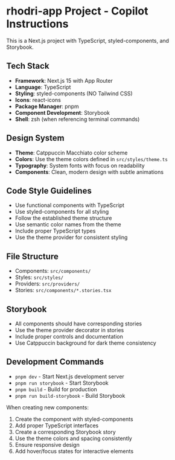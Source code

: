 <!-- Use this file to provide workspace-specific custom instructions to Copilot. For more details, visit https://code.visualstudio.com/docs/copilot/copilot-customization#_use-a-githubcopilotinstructionsmd-file -->

# rhodri-app Project - Copilot Instructions

This is a Next.js project with TypeScript, styled-components, and Storybook.

## Tech Stack
- **Framework**: Next.js 15 with App Router
- **Language**: TypeScript
- **Styling**: styled-components (NO Tailwind CSS)
- **Icons**: react-icons
- **Package Manager**: pnpm
- **Component Development**: Storybook
- **Shell**: zsh (when referencing terminal commands)

## Design System
- **Theme**: Catppuccin Macchiato color scheme
- **Colors**: Use the theme colors defined in `src/styles/theme.ts`
- **Typography**: System fonts with focus on readability
- **Components**: Clean, modern design with subtle animations

## Code Style Guidelines
- Use functional components with TypeScript
- Use styled-components for all styling
- Follow the established theme structure
- Use semantic color names from the theme
- Include proper TypeScript types
- Use the theme provider for consistent styling

## File Structure
- Components: `src/components/`
- Styles: `src/styles/`
- Providers: `src/providers/`
- Stories: `src/components/*.stories.tsx`

## Storybook
- All components should have corresponding stories
- Use the theme provider decorator in stories
- Include proper controls and documentation
- Use Catppuccin background for dark theme consistency

## Development Commands
- `pnpm dev` - Start Next.js development server
- `pnpm run storybook` - Start Storybook
- `pnpm build` - Build for production
- `pnpm run build-storybook` - Build Storybook

When creating new components:
1. Create the component with styled-components
2. Add proper TypeScript interfaces
3. Create a corresponding Storybook story
4. Use the theme colors and spacing consistently
5. Ensure responsive design
6. Add hover/focus states for interactive elements
